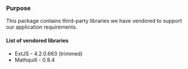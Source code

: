 ### Purpose

This package contains third-party libraries we have vendored to support our application requirements.

#### List of vendored libraries

* ExtJS - 4.2.0.663 (trimmed)
* Mathquill - 0.9.4


